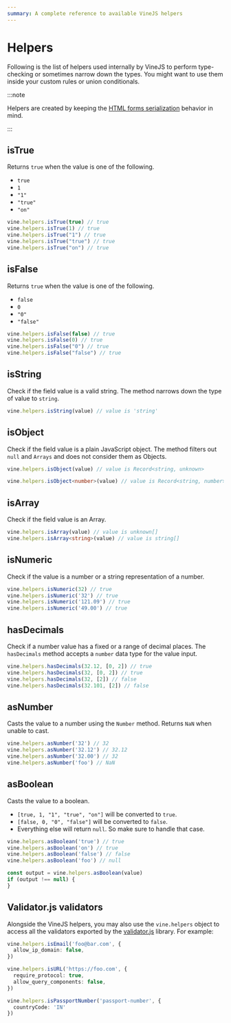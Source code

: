 ```yaml
---
summary: A complete reference to available VineJS helpers
---
```


# Helpers

Following is the list of helpers used internally by VineJS to perform type-checking or sometimes narrow down the types. You might want to use them inside your custom rules or union conditionals.

:::note

Helpers are created by keeping the [HTML forms serialization](./html_forms_and_surprises.md) behavior in mind.

:::

## isTrue

Returns `true` when the value is one of the following.

- `true`
- `1`
- `"1"`
- `"true"`
- `"on"`

```ts
vine.helpers.isTrue(true) // true
vine.helpers.isTrue(1) // true
vine.helpers.isTrue("1") // true
vine.helpers.isTrue("true") // true
vine.helpers.isTrue("on") // true
```

## isFalse

Returns `true` when the value is one of the following.

- `false`
- `0`
- `"0"`
- `"false"`

```ts
vine.helpers.isFalse(false) // true
vine.helpers.isFalse(0) // true
vine.helpers.isFalse("0") // true
vine.helpers.isFalse("false") // true
```

## isString

Check if the field value is a valid string. The method narrows down the type of value to `string`.

```ts
vine.helpers.isString(value) // value is 'string'
```

## isObject

Check if the field value is a plain JavaScript object. The method filters out `null` and `Arrays` and does not consider them as Objects.

```ts
vine.helpers.isObject(value) // value is Record<string, unknown>

vine.helpers.isObject<number>(value) // value is Record<string, number>
```

## isArray

Check if the field value is an Array.

```ts
vine.helpers.isArray(value) // value is unknown[]
vine.helpers.isArray<string>(value) // value is string[]
```

## isNumeric

Check if the value is a number or a string representation of a number.

```ts
vine.helpers.isNumeric(32) // true
vine.helpers.isNumeric('32') // true
vine.helpers.isNumeric('121.09') // true
vine.helpers.isNumeric('49.00') // true
```

## hasDecimals

Check if a number value has a fixed or a range of decimal places. The `hasDecimals` method accepts a `number` data type for the value input.

```ts
vine.helpers.hasDecimals(32.12, [0, 2]) // true
vine.helpers.hasDecimals(32, [0, 2]) // true
vine.helpers.hasDecimals(32, [2]) // false
vine.helpers.hasDecimals(32.101, [2]) // false
```

## asNumber

Casts the value to a number using the `Number` method. Returns `NaN` when unable to cast.

```ts
vine.helpers.asNumber('32') // 32
vine.helpers.asNumber('32.12') // 32.12
vine.helpers.asNumber('32.00') // 32
vine.helpers.asNumber('foo') // NaN
```

## asBoolean

Casts the value to a boolean. 

- `[true, 1, "1", "true", "on"]` will be converted to `true`.
- `[false, 0, "0", "false"]` will be converted to `false`.
- Everything else will return `null`. So make sure to handle that case.

```ts
vine.helpers.asBoolean('true') // true
vine.helpers.asBoolean('on') // true
vine.helpers.asBoolean('false') // false
vine.helpers.asBoolean('foo') // null

const output = vine.helpers.asBoolean(value)
if (output !== null) {
}
```

## Validator.js validators
Alongside the VineJS helpers, you may also use the `vine.helpers` object to access all the validators exported by the [validator.js](https://github.com/validatorjs/validator.js/) library. For example:

```ts
vine.helpers.isEmail('foo@bar.com', {
  allow_ip_domain: false,
})

vine.helpers.isURL('https://foo.com', {
  require_protocol: true,
  allow_query_components: false,
})

vine.helpers.isPassportNumber('passport-number', {
  countryCode: 'IN'
})
```
